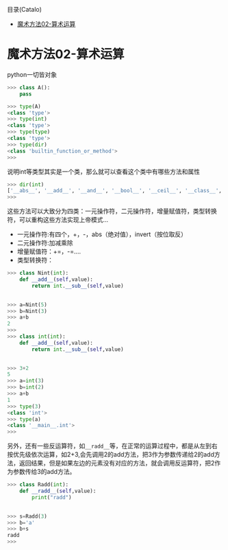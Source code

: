 <!--961032830987546d0e6d54829fc886f6-->

目录(Catalo)

* [魔术方法02-算术运算](#魔术方法02-算术运算)

<!--a46263f7a69f33f39fc26f907cdb773a-->
# 魔术方法02-算术运算

python一切皆对象

```python
>>> class A():
	pass

>>> type(A)
<class 'type'>
>>> type(int)
<class 'type'>
>>> type(type)
<class 'type'>
>>> type(dir)
<class 'builtin_function_or_method'>
>>> 
```

说明int等类型其实是一个类，那么就可以查看这个类中有哪些方法和属性

```python
>>> dir(int)
['__abs__', '__add__', '__and__', '__bool__', '__ceil__', '__class__', '__delattr__', '__dir__', '__divmod__', '__doc__', '__eq__', '__float__', '__floor__', '__floordiv__', '__format__', '__ge__', '__getattribute__', '__getnewargs__', '__gt__', '__hash__', '__index__', '__init__', '__init_subclass__', '__int__', '__invert__', '__le__', '__lshift__', '__lt__', '__mod__', '__mul__', '__ne__', '__neg__', '__new__', '__or__', '__pos__', '__pow__', '__radd__', '__rand__', '__rdivmod__', '__reduce__', '__reduce_ex__', '__repr__', '__rfloordiv__', '__rlshift__', '__rmod__', '__rmul__', '__ror__', '__round__', '__rpow__', '__rrshift__', '__rshift__', '__rsub__', '__rtruediv__', '__rxor__', '__setattr__', '__sizeof__', '__str__', '__sub__', '__subclasshook__', '__truediv__', '__trunc__', '__xor__', 'bit_length', 'conjugate', 'denominator', 'from_bytes', 'imag', 'numerator', 'real', 'to_bytes']
>>> 

```

这些方法可以大致分为四类：一元操作符，二元操作符，增量赋值符，类型转换符，可以重构这些方法实现上帝模式...

* 一元操作符:有四个，+，-，abs（绝对值），invert（按位取反）
* 二元操作符:加减乘除
* 增量赋值符：+=，-=....
* 类型转换符：

```python
>>> class Nint(int):
	def __add__(self,value):
		return int.__sub__(self,value)

	
>>> a=Nint(5)
>>> b=Nint(3)
>>> a+b
2
>>> 
>>> class int(int):
	def __add__(self,value):
		return int.__sub__(self,value)

	
>>> 3+2
5
>>> a=int(3)
>>> b=int(2)
>>> a+b
1
>>> type(3)
<class 'int'>
>>> type(a)
<class '__main__.int'>
>>> 
```

另外，还有一些反运算符，如`__radd__`等，在正常的运算过程中，都是从左到右按优先级依次运算，如2+3,会先调用2的add方法，把3作为参数传递给2的add方法，返回结果，但是如果左边的元素没有对应的方法，就会调用反运算符，把2作为参数传给3的add方法。

```python
>>> class Radd(int):
	def __radd__(self,value):
		print("radd")

		
>>> s=Radd(3)
>>> b='a'
>>> b+s
radd
>>> 
```

